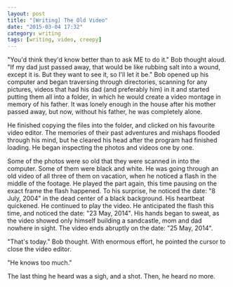 ```yaml
---
layout: post
title: "[Writing] The Old Video"
date: "2015-03-04 17:32"
category: writing
tags: [writing, video, creepy]
---
```


"You'd think they'd know better than to ask ME to do it." Bob thought aloud. "If
my dad just passed away, that would be like rubbing salt into a wound, except it
is. But they want to see it, so I'll let it be." Bob opened up his computer and
began traversing through directories, scanning for any pictures, videos that had
his dad (and preferably him) in it and started putting them all into a folder,
in which he would create a video montage in memory of his father. It was lonely
enough in the house after his mother passed away, but now, without his father,
he was completely alone.

He finished copying the files into the folder, and clicked on his favourite
video editor. The memories of their past adventures and mishaps flooded through
his mind, but he cleared his head after the program had finished loading. He
began inspecting the photos and videos one by one.

Some of the photos were so old that they were scanned in into the computer. Some
of them were black and white. He was going through an old video of all three of
them on vacation, when he noticed a flash in the middle of the footage. He
played the part again, this time pausing on the exact frame the flash happened.
To his surprise, he noticed the date: "8 July, 2004" in the dead center of a
black background. His heartbeat quickened. He continued to play the video. He
anticipated the flash this time, and noticed the date: "23 May, 2014". His hands
began to sweat, as the video showed only himself building a sandcastle, mom and
dad nowhere in sight. The video ends abruptly on the date: "25 May, 2014".

"That's today." Bob thought. With enormous effort, he pointed the cursor to
close the video editor.

"He knows too much."

The last thing he heard was a sigh, and a shot. Then, he heard no more.
